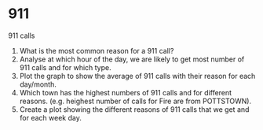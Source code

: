 # 911
911 calls
1. What is the most common reason for a 911 call?
2. Analyse at which hour of the day, we are likely to get most number of 911 calls and for which type.
3. Plot the graph to show the average of 911 calls with their reason for each day/month.
4. Which town has the highest numbers of 911 calls and for different reasons. (e.g. heighest number of calls for Fire are from POTTSTOWN).
5. Create a plot showing the different reasons of 911 calls that we get and for each week day.
